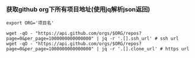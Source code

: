 ### 获取github org下所有项目地址(使用jq解析json返回)
```shell
export ORG='项目名'

wget -qO - "https://api.github.com/orgs/$ORG/repos?page=0&per_page=1000000000000000" | jq -r '.[].ssh_url' # ssh url
wget -qO - "https://api.github.com/orgs/$ORG/repos?page=0&per_page=1000000000000000" | jq -r '.[].clone_url' # https url
```